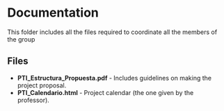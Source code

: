 # Documentation

This folder includes all the files required to coordinate all the members of the group

## Files
+ **PTI_Estructura_Propuesta.pdf** - Includes guidelines on making the project proposal.
+ **PTI_Calendario.html** - Project calendar (the one given by the professor).
